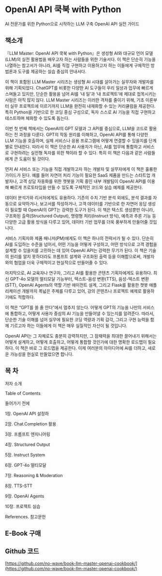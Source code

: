 # OpenAI API 쿡북 with Python
AI 전문가를 위한 Python으로 시작하는 LLM 구축 OpenAI API 실전 가이드

## 책소개

『LLM Master: OpenAI API 쿡북 with Python』은 생성형 AI와 대규모 언어 모델(LLM)의 실전 활용법을 배우고자 하는 사람들을 위한 기술서다. 이 책은 단순히 기능을 나열하는 참고서가 아니라, AI를 직접 구현하고 이용하고자 하는 이들에게 구체적인 방법론과 도구를 제공하는 실습 중심의 안내서다.

이 책이 포함된 LLM Master 시리즈는 생성형 AI 시대를 살아가는 실무자와 개발자를 위해 기획되었다. ChatGPT를 비롯한 다양한 AI 도구들이 우리 일상과 업무에 빠르게 스며들고 있지만, 단순한 활용을 넘어 AI를 ‘내 일’과 ‘내 프로젝트’에 제대로 접목시키는 사람은 아직 많지 않다. LLM Master 시리즈는 이러한 격차를 줄이기 위해, 기초 이론부터 실무 프로젝트에 이르기까지 LLM을 완전히 내재화할 수 있는 커리큘럼을 제공한다. 특히 Python을 기반으로 한 코딩 중심 구성으로, 독자 스스로 AI 기능을 직접 구현하고 테스트하며 체화할 수 있도록 돕는다.

이번 첫 번째 책에서는 OpenAI의 GPT 모델과 그 API를 중심으로, LLM을 코드로 활용하는 전 과정을 다룬다. GPT의 작동 원리를 이해하고, OpenAI API를 통해 다양한 LLM 기능을 호출하며, 실제 서비스나 응용 프로그램에 어떻게 연결할 수 있을지를 단계별로 안내한다. 따라서 이 책은 단순한 AI 사용자가 아닌, AI를 업무에 통합하고 서비스로 구현하려는 실전형 독자를 위한 책이라 할 수 있다. 특히 이 책은 다음과 같은 사람들에게 큰 도움이 될 것이다.

먼저 AI 서비스 또는 기능을 직접 개발하고자 하는 개발자 및 실무자에게 이 책은 훌륭한 가이드가 된다. 예를 들어 자연어 처리 기능이 필요한 SaaS 제품을 만드는 스타트업 개발자나, 고객 상담 자동화를 위한 챗봇을 기획 중인 내부 개발팀이 OpenAI API를 이용해 빠르게 프로토타입을 만들 수 있도록 구체적인 코드와 실습 예제를 제공한다.

데이터 분석가와 리서처에게도 유용하다. 기존의 수치 기반 분석 외에도, 분석 결과를 자동으로 요약하거나, 보고서를 작성하거나, 고객 데이터를 기반으로 한 자연어 응답 생성이 필요할 때 OpenAI의 GPT는 강력한 도구가 된다. 이 책은 텍스트 생성뿐만 아니라, 구조화된 출력(Structured Output), 명령형 처리(Instruct 방식), 예측과 추론 기능 등 다양한 고급 활용 방식을 다루고 있어, 데이터 기반 업무를 더욱 풍부하게 만들어줄 것입니다.

서비스 기획자와 제품 매니저(PM)에게도 이 책은 하나의 전략서가 될 수 있다. 단순히 AI를 도입하는 수준을 넘어서, 어떤 기능을 어떻게 구성하고, 어떤 방식으로 고객 경험을 설계할 수 있을지를 고민하는 데 있어 OpenAI API는 강력한 무기가 된다. 이 책은 기술의 원리를 알지 못하더라도 프롬프트 설계와 구조화된 출력 등을 이해함으로써, 개발자와의 협업을 더욱 구체적이고 현실적으로 만들어줄 수 있다.

마지막으로, AI 교육자나 연구자, 그리고 AI를 활용한 콘텐츠 기획자에게도 유용하다. 최신 GPT-4o 모델의 멀티모달 기능부터, 텍스트-음성 변환(TTS), 음성-텍스트 변환(STT), OpenAI Agents의 역할 기반 에이전트 설계, 그리고 Flask를 활용한 챗봇 애플리케이션 개발까지 폭넓은 주제를 다루고 있어, 강의 콘텐츠나 프로젝트 예제로 활용하기에도 적합하다.

이 책은 “GPT를 쓸 줄 안다”에서 멈추지 않는다. 어떻게 GPT의 기능을 나만의 서비스에 통합하고, 어떻게 사용자 중심의 AI 기능을 만들어낼 수 있는지를 알려준다. 따라서, 단순한 기술 이해를 넘어 실무에 필요한 코딩 역량과 기획 감각, 그리고 구현 능력을 함께 기르고자 하는 이들에게 이 책은 매우 실질적인 자산이 될 것입니다.

OpenAI API는 그 자체로도 충분히 강력하지만, 그 잠재력을 최대한 끌어내기 위해서는 어떻게 설계하고, 어떻게 호출하고, 어떻게 통합할 것인가에 대한 명확한 로드맵이 필요하다. 이 책은 바로 그 로드맵을 제공한다. 이제 여러분의 아이디어에 AI를 더하고, 새로운 가능성을 현실로 만들었으면 합니다.

## 목 차

저자 소개

Table of Contents

들어가기 전에

1장. OpenAI API 설정하

2장. Chat.Completion 활용

3장. 프롬프트 엔지니어링

4장. Structured Output

5장. Instruct System

6장. GPT-4o 멀티모달

7장. Reasoning & Moderation

8장. TTS-STT

9장. OpenAI Agents

10장. 프로젝트 실습

References. 참고문헌

## E-Book 구매


## Github 코드

[https://github.com/no-wave/book-llm-master-openai-cookbook/](https://github.com/no-wave/book-llm-master-openai-cookbook/)
